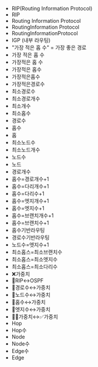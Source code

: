 - RIP(Routing Information Protocol)
- RIP
- Routing Information Protocol
- RoutingInformation Protocol
- RoutingInformationProtocol
- IGP (내부 라우팅)
- "가장 적은 홉 수" = 가장 좋은 경로
- 가장 적은 홉 수
- 가장적은 홉 수
- 가장적은 홉수
- 가장적은홉수
- 가장적은경로수
- 최소경로수
- 최소경로개수
- 최소개수
- 최소홉수
- 경로수
- 홉수
- 홉
- 최소노드수
- 최소노드개수
- 노드수
- 노드
- 경로개수
- 홉수=경로개수+1
- 홉수=다리개수+1
- 홉수=다리수+1
- 홉수=엣지개수+1
- 홉수=엣지수+1
- 홉수=브랜치개수+1
- 홉수=브랜치수+1
- 홉수기반라우팅
- 경로수기반라우팅
- 노드수=엣지수+1
- 최소홉스=최소브랜치수
- 최소홉스=최소엣지수
- 최소홉스=최소다리수
- ❌가중치
- 📌RIP↔️OSPF
- 📌경로수↔️가중치
- 📌노드수↔️가중치
- 📌홉수↔️가중치
- 📌엣지수↔️가중치
- 📌❌가중치↔️✅가중치
- Hop
- Hop수
- Node
- Node수
- Edge수
- Edge
